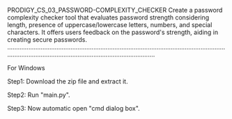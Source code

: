 PRODIGY_CS_03_PASSWORD-COMPLEXITY_CHECKER
Create a password complexity checker tool that evaluates password strength considering length, presence of uppercase/lowercase letters, numbers, and special characters. It offers users feedback on the password's strength, aiding in creating secure passwords.
................................................................................................................................................................................................................

For Windows

Step1: Download the zip file and extract it.

Step2: Run "main.py".

Step3: Now automatic open "cmd dialog box".
